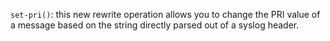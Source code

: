 `set-pri()`: this new rewrite operation allows you to change the PRI value
of a message based on the string directly parsed out of a syslog header.
